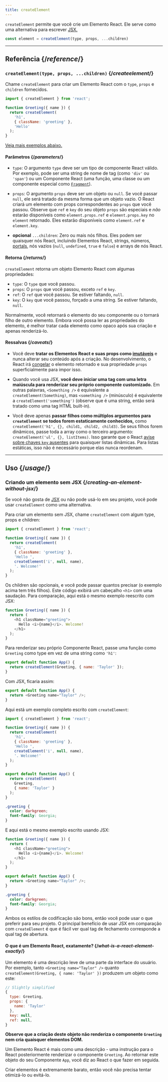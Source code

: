 ```yaml
---
title: createElement
---
```


<Intro>

`createElement` permite que você crie um Elemento React. Ele serve como uma alternativa para escrever [JSX.](/learn/writing-markup-with-jsx)

```js
const element = createElement(type, props, ...children)
```

</Intro>

<InlineToc />

---

## Referência {/*reference*/}

### `createElement(type, props, ...children)` {/*createelement*/}

Chame `createElement` para criar um Elemento React com o `type`, `props` e `children` fornecidos.

```js
import { createElement } from 'react';

function Greeting({ name }) {
  return createElement(
    'h1',
    { className: 'greeting' },
    'Hello'
  );
}
```

[Veja mais exemplos abaixo.](#usage)

#### Parâmetros {/*parameters*/}

* `type`: O argumento `type` deve ser um tipo de componente React válido. Por exemplo, pode ser uma string de nome de tag (como `'div'` ou `'span'`) ou um Componente React (uma função, uma classe ou um componente especial como [`Fragment`](/reference/react/Fragment)).

* `props`: O argumento `props` deve ser um objeto ou `null`. Se você passar `null`, ele será tratado da mesma forma que um objeto vazio. O React criará um elemento com props correspondentes ao `props` que você passou. Observe que `ref` e `key` do seu objeto `props` são especiais e *não* estarão disponíveis como `element.props.ref` e `element.props.key` no `element` retornado. Eles estarão disponíveis como `element.ref` e `element.key`.

* **opcional** `...children`: Zero ou mais nós filhos. Eles podem ser quaisquer nós React, incluindo Elementos React, strings, números, [portals](/reference/react-dom/createPortal), nós vazios (`null`, `undefined`, `true` e `false`) e arrays de nós React.

#### Retorna {/*returns*/}

`createElement` retorna um objeto Elemento React com algumas propriedades:

* `type`: O `type` que você passou.
* `props`: O `props` que você passou, exceto `ref` e `key`.
* `ref`: O `ref` que você passou. Se estiver faltando, `null`.
* `key`: O `key` que você passou, forçado a uma string. Se estiver faltando, `null`.

Normalmente, você retornará o elemento do seu componente ou o tornará filho de outro elemento. Embora você possa ler as propriedades do elemento, é melhor tratar cada elemento como opaco após sua criação e apenas renderizá-lo.

#### Ressalvas {/*caveats*/}

* Você deve **tratar os Elementos React e suas props como [imutáveis](https://pt.wikipedia.org/wiki/Objeto_imut%C3%A1vel)** e nunca alterar seu conteúdo após a criação. No desenvolvimento, o React irá [congelar](https://developer.mozilla.org/pt-BR/docs/Web/JavaScript/Reference/Global_Objects/Object/freeze) o elemento retornado e sua propriedade `props` superficialmente para impor isso.

* Quando você usa JSX, **você deve iniciar uma tag com uma letra maiúscula para renderizar seu próprio componente customizado.** Em outras palavras, `<Something />` é equivalente a `createElement(Something)`, mas `<something />` (minúsculo) é equivalente a `createElement('something')` (observe que é uma string, então será tratado como uma tag HTML built-in).

* Você deve apenas **passar filhos como múltiplos argumentos para `createElement` se todos forem estaticamente conhecidos,** como `createElement('h1', {}, child1, child2, child3)`. Se seus filhos forem dinâmicos, passe toda a array como o terceiro argumento: `createElement('ul', {}, listItems)`. Isso garante que o React [avise sobre chaves `key` ausentes](/learn/rendering-lists#keeping-list-items-in-order-with-key) para quaisquer listas dinâmicas. Para listas estáticas, isso não é necessário porque elas nunca reordenam.

---

## Uso {/*usage*/}

### Criando um elemento sem JSX {/*creating-an-element-without-jsx*/}

Se você não gosta de [JSX](/learn/writing-markup-with-jsx) ou não pode usá-lo em seu projeto, você pode usar `createElement` como uma alternativa.

Para criar um elemento sem JSX, chame `createElement` com algum <CodeStep step={1}>type</CodeStep>, <CodeStep step={2}>props</CodeStep> e <CodeStep step={3}>children</CodeStep>:

```js [[1, 5, "'h1'"], [2, 6, "{ className: 'greeting' }"], [3, 7, "'Hello ',"], [3, 8, "createElement('i', null, name),"], [3, 9, "'. Welcome!'"]]
import { createElement } from 'react';

function Greeting({ name }) {
  return createElement(
    'h1',
    { className: 'greeting' },
    'Hello ',
    createElement('i', null, name),
    '. Welcome!'
  );
}
```

Os <CodeStep step={3}>children</CodeStep> são opcionais, e você pode passar quantos precisar (o exemplo acima tem três filhos). Este código exibirá um cabeçalho `<h1>` com uma saudação. Para comparação, aqui está o mesmo exemplo reescrito com JSX:

```js [[1, 3, "h1"], [2, 3, "className=\\"greeting\\""], [3, 4, "Hello <i>{name}</i>. Welcome!"], [1, 5, "h1"]]
function Greeting({ name }) {
  return (
    <h1 className="greeting">
      Hello <i>{name}</i>. Welcome!
    </h1>
  );
}
```

Para renderizar seu próprio Componente React, passe uma função como `Greeting` como <CodeStep step={1}>type</CodeStep> em vez de uma string como `'h1'`:

```js [[1, 2, "Greeting"], [2, 2, "{ name: 'Taylor' }"]]
export default function App() {
  return createElement(Greeting, { name: 'Taylor' });
}
```

Com JSX, ficaria assim:

```js [[1, 2, "Greeting"], [2, 2, "name=\\"Taylor\\""]]
export default function App() {
  return <Greeting name="Taylor" />;
}
```

Aqui está um exemplo completo escrito com `createElement`:

<Sandpack>

```js
import { createElement } from 'react';

function Greeting({ name }) {
  return createElement(
    'h1',
    { className: 'greeting' },
    'Hello ',
    createElement('i', null, name),
    '. Welcome!'
  );
}

export default function App() {
  return createElement(
    Greeting,
    { name: 'Taylor' }
  );
}
```

```css
.greeting {
  color: darkgreen;
  font-family: Georgia;
}
```

</Sandpack>

E aqui está o mesmo exemplo escrito usando JSX:

<Sandpack>

```js
function Greeting({ name }) {
  return (
    <h1 className="greeting">
      Hello <i>{name}</i>. Welcome!
    </h1>
  );
}

export default function App() {
  return <Greeting name="Taylor" />;
}
```

```css
.greeting {
  color: darkgreen;
  font-family: Georgia;
}
```

</Sandpack>

Ambos os estilos de codificação são bons, então você pode usar o que preferir para seu projeto. O principal benefício de usar JSX em comparação com `createElement` é que é fácil ver qual tag de fechamento corresponde a qual tag de abertura.

<DeepDive>

#### O que é um Elemento React, exatamente? {/*what-is-a-react-element-exactly*/}

Um elemento é uma descrição leve de uma parte da interface do usuário. Por exemplo, tanto `<Greeting name="Taylor" />` quanto `createElement(Greeting, { name: 'Taylor' })` produzem um objeto como este:

```js
// Slightly simplified
{
  type: Greeting,
  props: {
    name: 'Taylor'
  },
  key: null,
  ref: null,
}
```

**Observe que a criação deste objeto não renderiza o componente `Greeting` nem cria quaisquer elementos DOM.**

Um Elemento React é mais como uma descrição - uma instrução para o React posteriormente renderizar o componente `Greeting`. Ao retornar este objeto do seu Componente `App`, você diz ao React o que fazer em seguida.

Criar elementos é extremamente barato, então você não precisa tentar otimizá-lo ou evitá-lo.

</DeepDive>